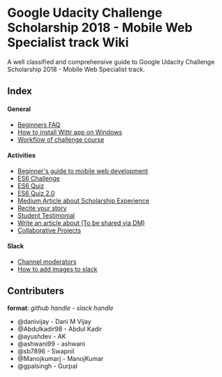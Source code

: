 # Google Udacity Challenge Scholarship 2018 - Mobile Web Specialist track Wiki
A well classified and comprehensive guide to Google Udacity Challenge Scholarship 2018 - Mobile Web Specialist track.

## Index

#### General
* [Beginners FAQ](https://github.com/danivijay/gucs-wiki/blob/master/general/Beginners%20FAQ.md)
* [How to install Wittr app on Windows](https://github.com/danivijay/gucs-wiki/blob/master/general/How%20to%20install%20Wittr%20Application%20on%20Windows.md)
* [Workflow of challenge course](https://github.com/danivijay/gucs-wiki/blob/master/general/WorkflowforUdacityGoogleChallengeScholarship.md)

#### Activities
* [Beginner's guide to mobile web development](https://github.com/danivijay/gucs-wiki/blob/master/activities/Beginners%20guide%20to%20mobile%20web%20development.md)
* [ES6 Challenge](https://github.com/danivijay/gucs-wiki/blob/master/activities/ES6%20Challenge.md)
* [ES6 Quiz](https://github.com/danivijay/gucs-wiki/blob/master/activities/ES6%20Quiz.md)
* [ES6 Quiz 2.0](https://github.com/danivijay/gucs-wiki/blob/master/activities/ES6Quiz%202.0.md)
* [Medium Article about Scholarship Experience](https://github.com/danivijay/gucs-wiki/blob/master/activities/Medium%20Article%20about%20Scholarship%20Experience.md)
* [Recite your story](https://github.com/danivijay/gucs-wiki/blob/master/activities/Recite%20your%20story.md)
* [Student Testimonial](https://github.com/danivijay/gucs-wiki/blob/master/activities/Student%20testimonial.md)
* [Write an article about (To be shared via DM)](https://github.com/danivijay/gucs-wiki/blob/master/activities/Write%20an%20article.md)
* [Collaborative Projects](activities/Collaborative%20Projects.md)

#### Slack
* [Channel moderators](https://github.com/danivijay/gucs-wiki/blob/master/slack/Channel%20moderators.md)
* [How to add images to slack](https://github.com/danivijay/gucs-wiki/blob/master/slack/How%20to%20add%20images%20to%20slack.md)

## Contributers
**format**: _github handle - slack handle_

* @danivijay - Dani M Vijay
* @Abdulkadir98 - Abdul Kadir
* @ayushdev - AK
* @ashwani99 - ashwani
* @sb7896 - Swapnil
* @Manojkumarj - ManojKumar
* @gpalsingh - Gurpal
